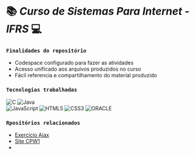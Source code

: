# 📚 _Curso de Sistemas Para Internet - IFRS_ 💻
### `Finalidades do repositório`
- Codespace configurado para fazer as atividades
- Acesso unificado aos arquivos produzidos no curso
- Fácil referencia e compartilhamento do material produzido <br>

### `Tecnologias trabalhadas`
![C](https://img.shields.io/badge/c-%2300599C.svg?style=for-the-badge&logo=c&logoColor=white)
![Java](https://img.shields.io/badge/java-%23ED8B00.svg?style=for-the-badge&logo=openjdk&logoColor=white)	
![JavaScript](https://img.shields.io/badge/javascript-%23323330.svg?style=for-the-badge&logo=javascript&logoColor=%23F7DF1E)
![HTML5](https://img.shields.io/badge/html5-%23E34F26.svg?style=for-the-badge&logo=html5&logoColor=white)
![CSS3](https://img.shields.io/badge/css3-%231572B6.svg?style=for-the-badge&logo=css3&logoColor=white)
![ORACLE](https://img.shields.io/badge/Oracle-F80000?style=for-the-badge&logo=Oracle&logoColor=white)<br>

### `Rpositórios relacionados`

-  [Exercício Ajax](https://github.com/LeonardoNoll/ExercicioAjax)
-  [Site CPW1](https://github.com/LeonardoNoll/site_climatech_prototipo)
-
